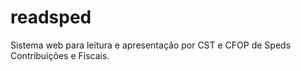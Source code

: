 # readsped
Sistema web para leitura e apresentação por CST e CFOP de Speds Contribuições e Fiscais. 
